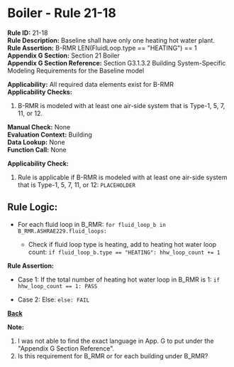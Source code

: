 
# Boiler - Rule 21-18  

**Rule ID:** 21-18  
**Rule Description:** Baseline shall have only one heating hot water plant.  
**Rule Assertion:** B-RMR LEN(FluidLoop.type == "HEATING") == 1  
**Appendix G Section:** Section 21 Boiler  
**Appendix G Section Reference:** Section G3.1.3.2 Building System-Specific Modeling Requirements for the Baseline model  

**Applicability:** All required data elements exist for B-RMR  
**Applicability Checks:**  

1. B-RMR is modeled with at least one air-side system that is Type-1, 5, 7, 11, or 12.

**Manual Check:** None  
**Evaluation Context:** Building  
**Data Lookup:** None  
**Function Call:** None  

**Applicability Check:**

1. Rule is applicable if B-RMR is modeled with at least one air-side system that is Type-1, 5, 7, 11, or 12: `PLACEHOLDER`

## Rule Logic:  

- For each fluid loop in B_RMR: `for fluid_loop_b in B_RMR.ASHRAE229.fluid_loops:`

  - Check if fluid loop type is heating, add to heating hot water loop count: `if fluid_loop_b.type == "HEATING": hhw_loop_count += 1`

**Rule Assertion:**

- Case 1: If the total number of heating hot water loop in B_RMR is 1: `if hhw_loop_count == 1: PASS`

- Case 2: Else: `else: FAIL`

**[Back](../_toc.md)**

**Note:**

1. I was not able to find the exact language in App. G to put under the "Appendix G Section Reference".
2. Is this requirement for B_RMR or for each building under B_RMR?
